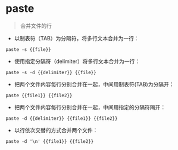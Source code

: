 # paste

> 合并文件的行

- 以制表符（TAB）为分隔符，将多行文本合并为一行：

`paste -s {{file}}`

- 使用指定分隔符（delimiter）将多行文本合并为一行：

`paste -s -d {{delimiter}} {{file}}`

- 把两个文件内容每行分别合并在一起，中间用制表符(TAB)为分隔开：

`paste {{file1}} {{file2}}`

- 把两个文件内容每行分别合并在一起，中间用指定的分隔符隔开：

`paste -d {{delimiter}} {{file1}} {{file2}}`

- 以行依次交替的方式合并两个文件：

`paste -d '\n' {{file1}} {{file2}}`

[#]: contributors: ([杨旭东]，[runningwater]，[Yinr]，[0])